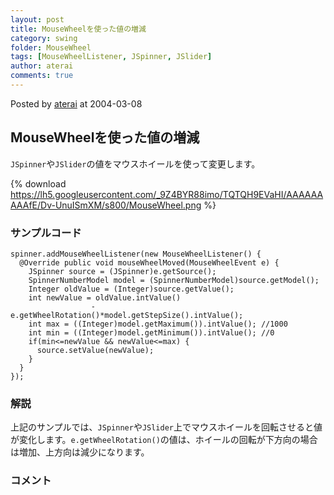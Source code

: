 ```yaml
---
layout: post
title: MouseWheelを使った値の増減
category: swing
folder: MouseWheel
tags: [MouseWheelListener, JSpinner, JSlider]
author: aterai
comments: true
---
```


Posted by [aterai](http://terai.xrea.jp/aterai.html) at 2004-03-08

## MouseWheelを使った値の増減
`JSpinner`や`JSlider`の値をマウスホイールを使って変更します。

{% download https://lh5.googleusercontent.com/_9Z4BYR88imo/TQTQH9EVaHI/AAAAAAAAAfE/Dv-UnuISmXM/s800/MouseWheel.png %}

### サンプルコード
<pre class="prettyprint"><code>spinner.addMouseWheelListener(new MouseWheelListener() {
  @Override public void mouseWheelMoved(MouseWheelEvent e) {
    JSpinner source = (JSpinner)e.getSource();
    SpinnerNumberModel model = (SpinnerNumberModel)source.getModel();
    Integer oldValue = (Integer)source.getValue();
    int newValue = oldValue.intValue()
                  -e.getWheelRotation()*model.getStepSize().intValue();
    int max = ((Integer)model.getMaximum()).intValue(); //1000
    int min = ((Integer)model.getMinimum()).intValue(); //0
    if(min&lt;=newValue &amp;&amp; newValue&lt;=max) {
      source.setValue(newValue);
    }
  }
});
</code></pre>

### 解説
上記のサンプルでは、`JSpinner`や`JSlider`上でマウスホイールを回転させると値が変化します。`e.getWheelRotation()`の値は、ホイールの回転が下方向の場合は増加、上方向は減少になります。

### コメント
